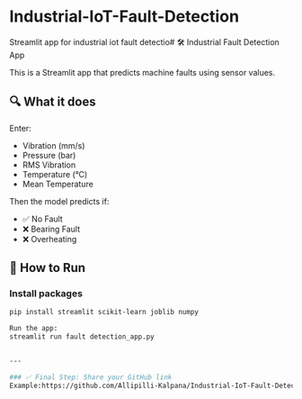 # Industrial-IoT-Fault-Detection
Streamlit app for industrial iot fault detectio# 🛠️ Industrial Fault Detection App

This is a Streamlit app that predicts machine faults using sensor values.

## 🔍 What it does
Enter:
- Vibration (mm/s)
- Pressure (bar)
- RMS Vibration
- Temperature (°C)
- Mean Temperature

Then the model predicts if:
- ✅ No Fault
- ❌ Bearing Fault
- ❌ Overheating

## 🚀 How to Run

### Install packages
```bash
pip install streamlit scikit-learn joblib numpy

Run the app:
streamlit run fault detection_app.py


---

### ✅ Final Step: Share your GitHub link
Example:https://github.com/Allipilli-Kalpana/Industrial-IoT-Fault-Detection/upload
